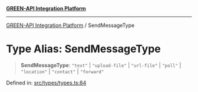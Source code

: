 [**GREEN-API Integration Platform**](../README.md)

***

[GREEN-API Integration Platform](../globals.md) / SendMessageType

# Type Alias: SendMessageType

> **SendMessageType**: `"text"` \| `"upload-file"` \| `"url-file"` \| `"poll"` \| `"location"` \| `"contact"` \| `"forward"`

Defined in: [src/types/types.ts:84](https://github.com/green-api/greenapi-integration/blob/62a96bf9bfbccb88022bc7b0859de19e8c48289f/src/types/types.ts#L84)
